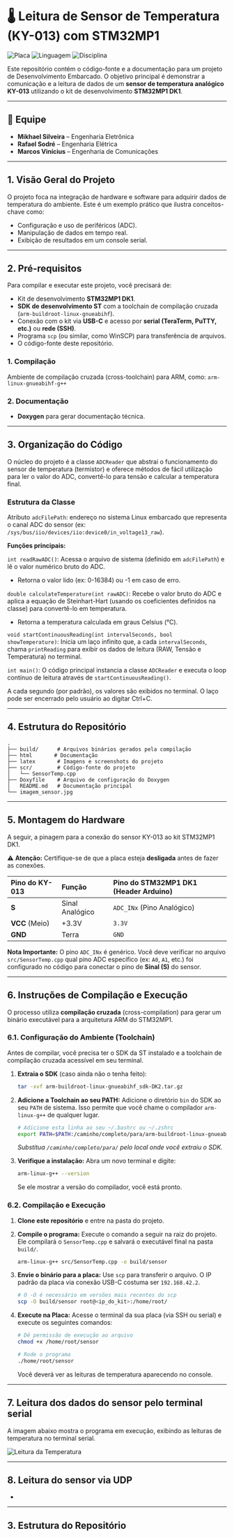 # 🌡️ Leitura de Sensor de Temperatura (KY-013) com STM32MP1

![Placa](https://img.shields.io/badge/Placa-STM32MP1%20DK1-blue)
![Linguagem](https://img.shields.io/badge/Linguagem-C%2B%2B-blue.svg)
![Disciplina](https://img.shields.io/badge/Disciplina-Programação%20Aplicada-lightgrey)

Este repositório contém o código-fonte e a documentação para um projeto de Desenvolvimento Embarcado. O objetivo principal é demonstrar a comunicação e a leitura de dados de um **sensor de temperatura analógico KY-013** utilizando o kit de desenvolvimento **STM32MP1 DK1**.

---

## 👥 Equipe

-   **Mikhael Silveira** – Engenharia Eletrônica
-   **Rafael Sodré** – Engenharia Elétrica
-   **Marcos Vinícius** – Engenharia de Comunicações

---

## 1. Visão Geral do Projeto

O projeto foca na integração de hardware e software para adquirir dados de temperatura do ambiente. Este é um exemplo prático que ilustra conceitos-chave como:

-   Configuração e uso de periféricos (ADC).
-   Manipulação de dados em tempo real.
-   Exibição de resultados em um console serial.

---

## 2. Pré-requisitos

Para compilar e executar este projeto, você precisará de:

-   Kit de desenvolvimento **STM32MP1 DK1**.
-   **SDK de desenvolvimento ST** com a toolchain de compilação cruzada (`arm-buildroot-linux-gnueabihf`).
-   Conexão com o kit via **USB-C** e acesso por **serial (TeraTerm, PuTTY, etc.)** ou **rede (SSH)**.
-   Programa `scp` (ou similar, como WinSCP) para transferência de arquivos.
-   O código-fonte deste repositório. 

### 1. Compilação

Ambiente de compilação cruzada (cross-toolchain) para ARM, como: `arm-linux-gnueabihf-g++`

### 2. Documentação

-   **Doxygen** para gerar documentação técnica.

 ---
## 3. Organização do Código 

O núcleo do projeto é a classe `ADCReader` que abstrai o funcionamento do sensor de temperatura (termistor) e oferece métodos de fácil utilização para ler o valor do ADC, convertê-lo para tensão e calcular a temperatura final.

### Estrutura da Classe

Atributo `adcFilePath`: endereço no sistema Linux embarcado que representa o canal ADC do sensor (ex: `/sys/bus/iio/devices/iio:device0/in_voltage13_raw`).

**Funções principais:**

`int readRawADC()`: Acessa o arquivo de sistema (definido em `adcFilePath`) e lê o valor numérico bruto do ADC.
* Retorna o valor lido (ex: 0-16384) ou -1 em caso de erro.

`double calculateTemperature(int rawADC)`: Recebe o valor bruto do ADC e aplica a equação de Steinhart-Hart (usando os coeficientes definidos na classe) para convertê-lo em temperatura.
* Retorna a temperatura calculada em graus Celsius (°C).

`void startContinuousReading(int intervalSeconds, bool showTemperature)`: Inicia um laço infinito que, a cada `intervalSeconds`, chama `printReading` para exibir os dados de leitura (RAW, Tensão e Temperatura) no terminal.

`int main()`: O código principal instancia a classe `ADCReader` e executa o loop contínuo de leitura através de `startContinuousReading()`.

A cada segundo (por padrão), os valores são exibidos no terminal. O laço pode ser encerrado pelo usuário ao digitar Ctrl+C.

 ---

## 4. Estrutura do Repositório
```
.
├── build/      # Arquivos binários gerados pela compilação
├── html       # Documentação 
├── latex       # Imagens e screenshots do projeto
├── scr/        # Código-fonte do projeto
│   └── SensorTemp.cpp
├── Doxyfile    # Arquivo de configuração do Doxygen
│   README.md   # Documentação principal
└── imagem_sensor.jpg
```

---

## 5. Montagem do Hardware

A seguir, a pinagem para a conexão do sensor KY-013 ao kit STM32MP1 DK1.

⚠️ **Atenção:** Certifique-se de que a placa esteja **desligada** antes de fazer as conexões.

| Pino do KY-013 | Função | Pino do STM32MP1 DK1 (Header Arduino) |
| :--- | :--- | :--- |
| **S** | Sinal Analógico | `ADC_INx` (Pino Analógico) |
| **VCC** (Meio) | +3.3V | `3.3V` |
| **GND** | Terra | `GND` |

**Nota Importante:** O pino `ADC_INx` é genérico. Você deve verificar no arquivo `src/SensorTemp.cpp` qual pino ADC específico (ex: `A0`, `A1`, etc.) foi configurado no código para conectar o pino de **Sinal (S)** do sensor.

---

## 6. Instruções de Compilação e Execução

O processo utiliza **compilação cruzada** (cross-compilation) para gerar um binário executável para a arquitetura ARM do STM32MP1.

### 6.1. Configuração do Ambiente (Toolchain)

Antes de compilar, você precisa ter o SDK da ST instalado e a toolchain de compilação cruzada acessível em seu terminal.

1.  **Extraia o SDK** (caso ainda não o tenha feito):
    ```bash
    tar -xvf arm-buildroot-linux-gnueabihf_sdk-DK2.tar.gz
    ```

2.  **Adicione a Toolchain ao seu PATH:**
    Adicione o diretório `bin` do SDK ao seu `PATH` de sistema. Isso permite que você chame o compilador `arm-linux-g++` de qualquer lugar.

    ```bash
    # Adicione esta linha ao seu ~/.bashrc ou ~/.zshrc
    export PATH=$PATH:/caminho/completo/para/arm-buildroot-linux-gnueabihf_sdk-DK2/bin
    ```
    *Substitua `/caminho/completo/para/` pelo local onde você extraiu o SDK.*

3.  **Verifique a instalação:**
    Abra um novo terminal e digite:
    ```bash
    arm-linux-g++ --version
    ```
    Se ele mostrar a versão do compilador, você está pronto.

### 6.2. Compilação e Execução

1.  **Clone este repositório** e entre na pasta do projeto.

2.  **Compile o programa:**
    Execute o comando a seguir na raiz do projeto. Ele compilará o `SensorTemp.cpp` e salvará o executável final na pasta `build/`.
    ```bash
    arm-linux-g++ src/SensorTemp.cpp -o build/sensor
    ```

3.  **Envie o binário para a placa:**
    Use `scp` para transferir o arquivo. O IP padrão da placa via conexão USB-C costuma ser `192.168.42.2`.
    ```bash
    # O -O é necessário em versões mais recentes do scp
    scp -O build/sensor root@<ip_do_kit>:/home/root/
    ```

4.  **Execute na Placa:**
    Acesse o terminal da sua placa (via SSH ou serial) e execute os seguintes comandos:
    ```bash
    # Dê permissão de execução ao arquivo
    chmod +x /home/root/sensor

    # Rode o programa
    ./home/root/sensor
    ```

    Você deverá ver as leituras de temperatura aparecendo no console.

---

## 7. Leitura dos dados do sensor pelo terminal serial

A imagem abaixo mostra o programa em execução, exibindo as leituras de temperatura no terminal serial.

![Leitura da Temperatura](imagem_sensor.jpg)

---

## 8. Leitura do sensor via UDP

-   


---

## 3. Estrutura do Repositório
